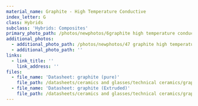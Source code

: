 ```yaml
---
material_name: Graphite - High Temperature Conductive
index_letter: G
class: Hybrids
subclass: 'Hybrids: Composites'
primary_photo_path: /photos/newphotos/6graphite high temperature conductive.jpg
additional_photos:
  - additional_photo_path: /photos/newphotos/47 graphite high temperature conductive.jpg
  - additional_photo_path: ''
links:
  - link_title: ''
    link_address: ''
files:
  - file_name: 'Datasheet: graphite (pure)'
    file_path: /datasheets/ceramics and glasses/technical ceramics/graphite(pure).pdf
  - file_name: 'Datasheet: graphite (Extruded)'
    file_path: /datasheets/ceramics and glasses/technical ceramics/graphite(extruded).pdf
---
```


